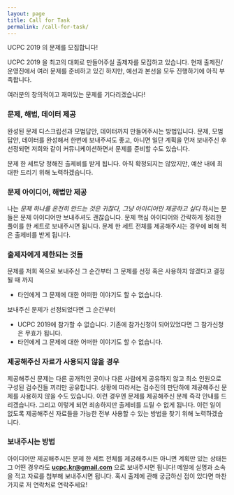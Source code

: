 ```yaml
---
layout: page
title: Call for Task
permalink: /call-for-task/
---
```


UCPC 2019 의 문제를 모집합니다!

UCPC 2019 을 최고의 대회로 만들어주실 출제자를 모집하고 있습니다.
현재 출제진/운영진에서 여러 문제를 준비하고 있긴 하지만, 예선과 본선을 모두 진행하기에 아직 부족합니다.

여러분의 창의적이고 재미있는 문제를 기다리겠습니다!

### 문제, 해법, 데이터 제공

완성된 문제 디스크립션과 모범답안, 데이터까지 만들어주시는 방법입니다.
문제, 모범답안, 데이터를 완성해서 한번에 보내주셔도 좋고, 아니면 일단 계획을 먼저 보내주신 후 선정되면 저희와 같이 커뮤니케이션하면서 문제를 준비할 수도 있습니다.

문제 한 세트당 정해진 출제비를 받게 됩니다.
아직 확정되지는 않았지만, 예산 내에 최대한 드리기 위해 노력하겠습니다.

### 문제 아이디어, 해법만 제공

나는 *문제 하나를 온전히 만드는 것은 귀찮다, 그냥 아이디어만 제공하고 싶다* 하시는 분들은
문제 아이디어만 보내주셔도 괜찮습니다.
문제 핵심 아이디어와 간략하게 정리한 풀이를 한 세트로 보내주시면 됩니다.
문제 한 세트 전체를 제공해주시는 경우에 비해 적은 출제비를 받게 됩니다.

### 출제자에게 제한되는 것들

문제를 저희 쪽으로 보내주신 그 순간부터 그 문제를 선정 혹은 사용하지 않겠다고 결정될 때 까지

- 타인에게 그 문제에 대한 어떠한 이야기도 할 수 없습니다.

보내주신 문제가 선정되었다면 그 순간부터

- UCPC 2019에 참가할 수 없습니다. 기존에 참가신청이 되어있었다면 그 참가신청은 무효가 됩니다.
- 타인에게 그 문제에 대한 어떠한 이야기도 할 수 없습니다.

### 제공해주신 자료가 사용되지 않을 경우

제공해주신 문제는 다른 공개적인 곳이나 다른 사람에게 공유하지 않고
최소 인원으로 구성된 검수진들 끼리만 공유합니다.
상황에 따라서는 검수진의 판단하에 제공해주신 문제를 사용하지 않을 수도 있습니다.
이런 경우엔 문제를 제공해주신 분께 즉각 안내를 드리겠습니다.
그리고 이렇게 되면 죄송하지만 출제비를 드릴 수 없게 됩니다.
이런 일이 없도록 제공해주신 자료들을 가능한 전부 사용할 수 있는 방법을 찾기 위해 노력하겠습니다.

### 보내주시는 방법

아이디어만 제공해주시든 문제 한 세트 전체를 제공해주시든 아니면 계획만 있는 상태든 그 어떤 경우라도 **ucpc.kr@gmail.com** 으로 보내주시면 됩니다!
메일에 실명과 소속을 적고 자료를 첨부해 보내주시면 됩니다.
혹시 출제에 관해 궁금하신 점이 있다면 마찬가지로 저 연락처로 연락주세요!
